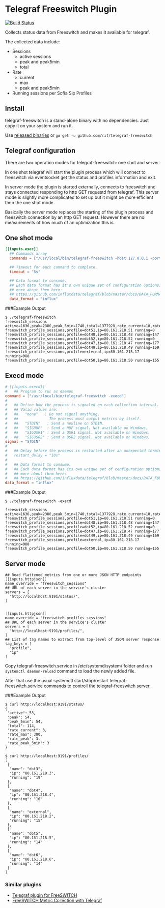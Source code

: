 # Telegraf Freeswitch Plugin
[![Build Status](https://travis-ci.org/rif/telegraf-freeswitch.svg?branch=master)](https://travis-ci.org/rif/telegraf-freeswitch)

Collects status data from Freeswitch and makes it available for telegraf.

The collected data include:

- Sessions
  - active sessions
  - peak and peak5min
  - total
- Rate
  - current
  - max
  - peak and peak5min
- Running sessions per Sofia Sip Profiles


## Install
telegraf-freeswitch is a stand-alone binary with no dependencies. Just copy it on your system and run it.

Use [released binaries](https://github.com/rif/telegraf-freeswitch/releases) or ```go get -u github.com/rif/telegraf-freeswitch```

## Telegraf configuration

There are two operation modes for telegraf-freeswitch: one shot and server.

In one shot telegraf will start the plugin process which will connect to freeswitch via eventsocket get the status and profiles information and exit.

In server mode the plugin is started externally, connects to freeswitch and stays connected responding to http GET requestd from telegraf. This server mode is slightly more complicated to set up but it might be more efficient then the one shot mode.

Basically the server mode replaces the starting of the plugin process and freeswitch connection by an http GET request. However there are no measurements of how much of an optimization this is.

## One shot mode

```toml
[[inputs.exec]]
  ## Commands array
  commands = ["/usr/local/bin/telegraf-freeswitch -host 127.0.0.1 -port 8021 -pass ClueCon"]

  ## Timeout for each command to complete.
  timeout = "5s"

  ## Data format to consume.
  ## Each data format has it's own unique set of configuration options, read
  ## more about them here:
  ## https://github.com/influxdata/telegraf/blob/master/docs/DATA_FORMATS_INPUT.md
  data_format = "influx"
```

###Example Output
```
$ ./telegraf-freeswitch
freeswitch_sessions active=1636,peak=2380,peak_5min=1740,total=1377928,rate_current=10,rate_max=300,rate_peak=234,rate_peak_5min=25
freeswitch_profile_sessions,profile=dot51,ip=80.161.218.51 running=0
freeswitch_profile_sessions,profile=dot48,ip=80.161.218.48 running=147
freeswitch_profile_sessions,profile=dot52,ip=80.161.218.52 running=0
freeswitch_profile_sessions,profile=dot47,ip=80.161.218.47 running=177
freeswitch_profile_sessions,profile=dot49,ip=80.161.218.49 running=169
freeswitch_profile_sessions,profile=external,ip=80.161.218.17 running=988
freeswitch_profile_sessions,profile=dot50,ip=80.161.218.50 running=155
```

## Execd mode

``` toml
# [[inputs.execd]]
#   ## Program to run as daemon
command = ["/usr/local/bin/telegraf-freeswitch -execd"]
#
#   ## Define how the process is signaled on each collection interval.
#   ## Valid values are:
#   ##   "none"   : Do not signal anything.
#   ##              The process must output metrics by itself.
#   ##   "STDIN"   : Send a newline on STDIN.
#   ##   "SIGHUP"  : Send a HUP signal. Not available on Windows.
#   ##   "SIGUSR1" : Send a USR1 signal. Not available on Windows.
#   ##   "SIGUSR2" : Send a USR2 signal. Not available on Windows.
signal = "STDIN"
#
#   ## Delay before the process is restarted after an unexpected termination
#   restart_delay = "10s"
#
#   ## Data format to consume.
#   ## Each data format has its own unique set of configuration options, read
#   ## more about them here:
#   ## https://github.com/influxdata/telegraf/blob/master/docs/DATA_FORMATS_INPUT.md
data_format = "influx"
```

###Example Output
```
$ ./telegraf-freeswitch -execd

freeswitch_sessions active=1636,peak=2380,peak_5min=1740,total=1377928,rate_current=10,rate_max=300,rate_peak=234,rate_peak_5min=25
freeswitch_profile_sessions,profile=dot51,ip=80.161.218.51 running=0
freeswitch_profile_sessions,profile=dot48,ip=80.161.218.48 running=147
freeswitch_profile_sessions,profile=dot52,ip=80.161.218.52 running=0
freeswitch_profile_sessions,profile=dot47,ip=80.161.218.47 running=177
freeswitch_profile_sessions,profile=dot49,ip=80.161.218.49 running=169
freeswitch_profile_sessions,profile=external,ip=80.161.218.17 running=988
freeswitch_profile_sessions,profile=dot50,ip=80.161.218.50 running=155
```

## Server mode

```
## Read flattened metrics from one or more JSON HTTP endpoints
[[inputs.httpjson]]
name_override = "freeswitch_sessions"
## URL of each server in the service's cluster
servers = [
  "http://localhost:9191/status/",
]


[[inputs.httpjson]]
name_override = "freeswitch_profiles_sessions"
## URL of each server in the service's cluster
servers = [
  "http://localhost:9191/profiles/",
]
## List of tag names to extract from top-level of JSON server response
tag_keys = [
  "profile",
  "ip"
]
```

Copy telegraf-freeswitch.service in /etc/systemd/system/ folder and run ```systemctl daemon-reload``` command to load the newly added file.

After that use the usual systemctl start/stop/restart telegraf-freeswitch.service commands to controll the telegraf-freeswitch server.

###Example Output
```
$ curl http://localhost:9191/status/
{
 "active": 53,
 "peak": 54,
 "peak_5min": 54,
 "total": 114,
 "rate_current": 3,
 "rate_max": 300,
 "rate_peak": 3,
 "rate_peak_5min": 3
}

$ curl http://localhost:9191/profiles/
[
 {
  "name": "dot3",
  "ip": "80.161.218.3",
  "running": "19"
 },
 {
  "name": "dot4",
  "ip": "80.161.218.4",
  "running": "10"
 },
 {
  "name": "external",
  "ip": "80.161.218.2",
  "running": "15"
 },
 {
  "name": "dot5",
  "ip": "80.161.218.5",
  "running": "14"
 },
 {
  "name": "dot6",
  "ip": "80.161.218.6",
  "running": "14"
 }
]
```

### Similar plugins
- [Telegraf plugin for FreeSWITCH ](https://github.com/areski/freeswitch-telegraf-plugin)
- [FreeSWITCH Metric Collection with Telegraf](https://github.com/moises-silva/freeswitch-telegraf)
